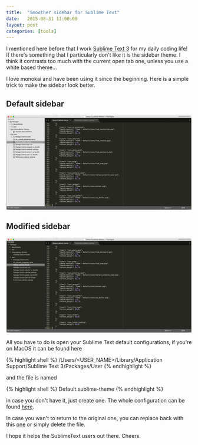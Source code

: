 ```yaml
---
title:  "Smoother sidebar for Sublime Text"
date:   2015-08-31 11:00:00
layout: post
categories: [tools]
---
```


I mentioned here before that I work [Sublime Text 3][sublime-text-3] for my daily coding life! If there's something that I particularly don't like it is the sidebar theme. I think it contrasts too much with the current open tab one, unless you use a white based theme...
<!--more-->

I love monokai and have been using it since the beginning.
Here is a simple trick to make the sidebar look better.

## Default sidebar
![zsh](/img/posts/sidebar/default-sidebar.png)

## Modified sidebar
![zsh](/img/posts/sidebar/modified-sidebar.png)

All you have to do is open your Sublime Text default configurations, if you're on MacOS it can be found here

{% highlight shell %}
/Users/<USER_NAME>/Library/Application Support/Sublime Text 3/Packages/User
{% endhighlight %}

and the file is named

{% highlight shell %}
Default.sublime-theme
{% endhighlight %}

in case you don't have it, just create one. The whole configuration can be found [here][monokai-theme].

In case you wan't to return to the original one, you can replace back with this [one][defaul-theme] or simply delete the file.

I hope it helps the SublimeText users out there.
Cheers.

[sublime-text-3]: http://www.sublimetext.com/3
[monokai-theme]: https://gist.github.com/fpgentil/f3d8bd1ead809839b88a
[defaul-theme]: https://gist.github.com/fpgentil/07d821db7094beafb7a3
